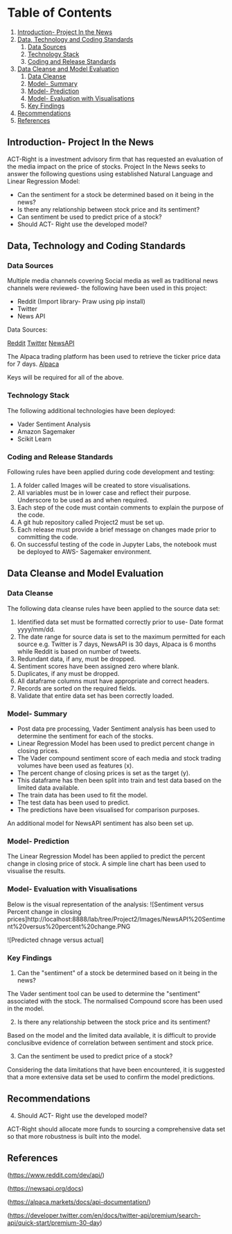 # Table of Contents
1. [Introduction- Project In the News](#Introduction)
2. [Data, Technology and Coding Standards](#Paragraph1)
   1. [Data Sources](#SubParagraph1)
   2. [Technology Stack](#Subparagraph2) 
   3. [Coding and Release Standards](#Subparagraph3)
3. [Data Cleanse and Model Evaluation](#Paragraph2)
   1. [Data Cleanse](#SubParagraph4)
   2. [Model- Summary](#SubParagraph5)
   3. [Model- Prediction](#Subparagraph6) 
   4. [Model- Evaluation with Visualisations](#Subparagraph7)
   5. [Key Findings](#Subparagraph8)   
4. [Recommendations](#Paragraph3)
5. [References](#Paragraph4)

<div style="page-break-after: always;"></div>

## Introduction- Project In the News <a name="Introduction"></a>

ACT-Right is a investment advisory firm that has requested an evaluation of the media impact on the price of stocks. Project In the News seeks to answer the following questions using established Natural Language and Linear Regression Model:

- Can the sentiment for a stock be determined based on it being in the news?
- Is there any relationship between stock price and its sentiment? 
- Can sentiment be used to predict price of a stock?
- Should ACT- Right use the developed model?

## Data, Technology and Coding Standards <a name="paragraph1"></a>
### Data Sources <a name="subparagraph1"></a>

Multiple media channels covering Social media as well as traditional news channels were reviewed- the following have been used in this project:

- Reddit (Import library- Praw using pip install)
- Twitter
- News API 

Data Sources:

[Reddit](https://www.reddit.com/dev/api/)
[Twitter](?)
[NewsAPI](https://newsapi.org/docs)

The Alpaca trading platform has been used to retrieve the ticker price data for 7 days.
[Alpaca](https://alpaca.markets/docs/api-documentation/)

Keys will be required for all of the above.

### Technology Stack <a name="subparagraph2"></a>

The following additional technologies have been deployed:
- Vader Sentiment Analysis
- Amazon Sagemaker
- Scikit Learn


### Coding and Release Standards <a name="subparagraph3"></a>

Following rules have been applied during code development and testing:
1. A folder called Images will be created to store visualisations.
2. All variables must be in lower case and reflect their purpose. Underscore to be used as and when required. 
3. Each step of the code must contain comments to explain the purpose of the code.
4. A git hub repository called Project2 must be set up.
5. Each release must provide a brief message on changes made prior to committing the code.
6. On successful testing of the code in Jupyter Labs, the notebook must be deployed to AWS- Sagemaker environment.


## Data Cleanse and Model Evaluation <a name="paragraph2"></a>
### Data Cleanse <a name="subparagraph4"></a>

The following data cleanse rules have been applied to the source data set:

1. Identified data set must be formatted correctly prior to use- Date format yyyy/mm/dd.
2. The date range for source data is set to the maximum permitted for each source e.g. Twitter is 7 days, NewsAPI is 30 days, Alpaca is 6 months while Reddit is based on number of tweets.
3. Redundant data, if any, must be dropped.
4. Sentiment scores have been assigned zero where blank.
5. Duplicates, if any must be dropped.
6. All dataframe columns must have appropriate and correct headers.
7. Records are sorted on the required fields.
8. Validate that entire data set has been correctly loaded.

### Model- Summary <a name="subparagraph5"></a>

- Post data pre processing, Vader Sentiment analysis has been used to determine the sentiment for each of the stocks. 
- Linear Regression Model has been used to predict percent change in closing prices.
- The Vader compound sentiment score of each media and stock trading volumes have been used as features (x). 
- The percent change of closing prices is set as the target (y).
- This dataframe has then been split into train and test data based on the limited data available.
- The train data has been used to fit the model.
- The test data has been used to predict.
- The predictions have been visualised for comparison purposes.

An additional model for NewsAPI sentiment has also been set up. 

### Model- Prediction <a name="subparagraph6"></a>
The Linear Regression Model has been applied to predict the percent change in closing price of stock. A simple line chart has been used to visualise the results.


### Model- Evaluation with Visualisations <a name="subparagraph7"></a>

Below is the visual representation of the analysis:
![Sentiment versus Percent  change in closing prices]http://localhost:8888/lab/tree/Project2/Images/NewsAPI%20Sentiment%20versus%20percent%20change.PNG

![Predicted chnage versus actual]


### Key Findings <a name="subparagraph8"></a>

1. Can  the "sentiment" of a stock be determined based on it being in the news?

The Vader sentiment tool can be used to determine the "sentiment" associated with the stock. The normalised Compound score has been used in the model.

2. Is there any relationship between the stock price and its sentiment? 

Based on the model and the limited data available, it is difficult to provide conclusibve evidence of correlation between sentiment and stock price.

3. Can the sentiment be used to predict price of a stock?

Considering the data limitations that have been encountered, it is suggested that a more extensive data set be used to confirm the model predictions.


## Recommendations <a name="paragraph3"></a>

4. Should ACT- Right use the developed model? 

ACT-Right should allocate more funds to sourcing a comprehensive data set so that more robustness is built into the model.


## References <a name="paragraph4"></a>
(https://www.reddit.com/dev/api/)

(https://newsapi.org/docs)

(https://alpaca.markets/docs/api-documentation/)

(https://developer.twitter.com/en/docs/twitter-api/premium/search-api/quick-start/premium-30-day)

